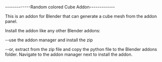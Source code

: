 -------------Random colored Cube Addon-------------

This is an addon for Blender that can generate a cube mesh from the addon panel.

Install the addon like any other Blender addons:

--use the addon manager and install the zip

--or, extract from the zip file and copy the python file to the Blender addons folder. Navigate to the addon manager next to install the addon.